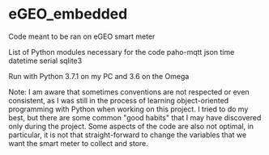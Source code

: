 # eGEO_embedded
Code meant to be ran on eGEO smart meter

List of Python modules necessary for the code
paho-mqtt
json
time
datetime
serial
sqlite3

Run with Python 3.7.1 on my PC and 3.6 on the Omega

Note: 
I am aware that sometimes conventions are not respected or even consistent, as I was still in the process of learning object-oriented programming with Python when working on this project. I tried to do my best, but there are some common "good habits" that I may have discovered only during the project. 
Some aspects of the code are also not optimal, in particular, it is not that straight-forward to change the variables that we want the smart meter to collect and store.
